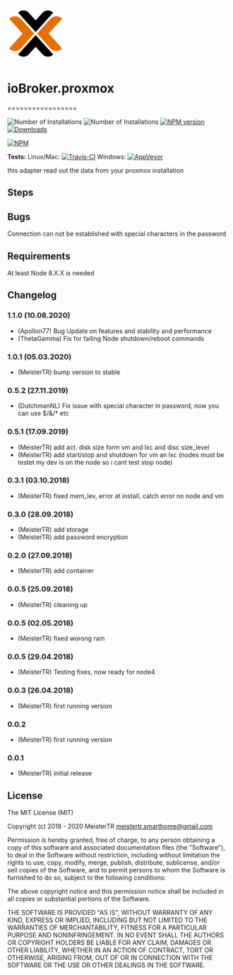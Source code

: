 ![Logo](admin/logo.png)
# ioBroker.proxmox
=================

![Number of Installations](http://iobroker.live/badges/proxmox-installed.svg) ![Number of Installations](http://iobroker.live/badges/proxmox-stable.svg) [![NPM version](http://img.shields.io/npm/v/iobroker.proxmox.svg)](https://www.npmjs.com/package/iobroker.proxmox)
[![Downloads](https://img.shields.io/npm/dm/iobroker.proxmox.svg)](https://www.npmjs.com/package/iobroker.proxmox)


[![NPM](https://nodei.co/npm/iobroker.proxmox.png?downloads=true)](https://nodei.co/npm/iobroker.proxmox/)

**Tests:** Linux/Mac: [![Travis-CI](https://api.travis-ci.org/iobroker-community-adapters/ioBroker.proxmox.svg?branch=master)](https://travis-ci.org/iobroker-community-adapters/ioBroker.proxmox)
Windows: [![AppVeyor](https://ci.appveyor.com/api/projects/status/github/iobroker-community-adapters/ioBroker.proxmox?branch=master&svg=true)](https://ci.appveyor.com/project/iobroker-community-adapters/ioBroker-proxmox/) 


this adapter read out the data from your proxmox installation


## Steps 

## Bugs
 Connection can not be established with special characters in the password

## Requirements
At least Node 8.X.X is needed

## Changelog
### 1.1.0 (10.08.2020)
* (Apollon77) Bug Update on features and stability and performance
* (ThetaGamma) Fix for failing Node shutdown/reboot commands
### 1.0.1 (05.03.2020)
* (MeisterTR) bump version to stable
### 0.5.2 (27.11.2019)
* (DutchmanNL) Fix issue with special character in password, now you can use $/&/* etc
### 0.5.1 (17.09.2019)
* (MeisterTR) add act. disk size form vm and lxc and disc size_level
* (MeisterTR) add start/stop and shutdown for vm an lxc (nodes must be testet my dev is on the node so i cant test stop node)
### 0.3.1 (03.10.2018)
* (MeisterTR) fixed mem_lev, error at install, catch error no node and vm
### 0.3.0 (28.09.2018)
* (MeisterTR) add storage
* (MeisterTR) add password encryption
### 0.2.0 (27.09.2018)
* (MeisterTR) add container
### 0.0.5 (25.09.2018)
* (MeisterTR) cleaning up
### 0.0.5 (02.05.2018)
* (MeisterTR) fixed worong ram
### 0.0.5 (29.04.2018)
* (MeisterTR) Testing fixes, now ready for node4
### 0.0.3 (26.04.2018)
* (MeisterTR) first running version
### 0.0.2
* (MeisterTR) first running version
### 0.0.1
* (MeisterTR) initial release

## License

The MIT License (MIT)

Copyright (c) 2018 - 2020 MeisterTR <meistertr.smarthome@gmail.com>

Permission is hereby granted, free of charge, to any person obtaining a copy
of this software and associated documentation files (the "Software"), to deal
in the Software without restriction, including without limitation the rights
to use, copy, modify, merge, publish, distribute, sublicense, and/or sell
copies of the Software, and to permit persons to whom the Software is
furnished to do so, subject to the following conditions:

The above copyright notice and this permission notice shall be included in
all copies or substantial portions of the Software.

THE SOFTWARE IS PROVIDED "AS IS", WITHOUT WARRANTY OF ANY KIND, EXPRESS OR
IMPLIED, INCLUDING BUT NOT LIMITED TO THE WARRANTIES OF MERCHANTABILITY,
FITNESS FOR A PARTICULAR PURPOSE AND NONINFRINGEMENT. IN NO EVENT SHALL THE
AUTHORS OR COPYRIGHT HOLDERS BE LIABLE FOR ANY CLAIM, DAMAGES OR OTHER
LIABILITY, WHETHER IN AN ACTION OF CONTRACT, TORT OR OTHERWISE, ARISING FROM,
OUT OF OR IN CONNECTION WITH THE SOFTWARE OR THE USE OR OTHER DEALINGS IN
THE SOFTWARE.
